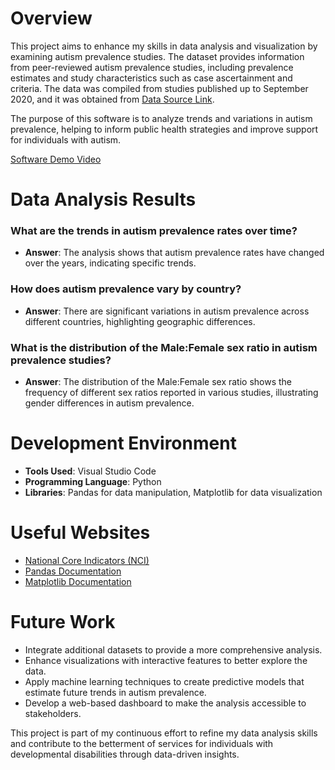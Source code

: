 # Overview

This project aims to enhance my skills in data analysis and visualization by examining autism prevalence studies. The dataset provides information from peer-reviewed autism prevalence studies, including prevalence estimates and study characteristics such as case ascertainment and criteria. The data was compiled from studies published up to September 2020, and it was obtained from [Data Source Link](https://catalog.data.gov/dataset/autism-prevalence-studies).

The purpose of this software is to analyze trends and variations in autism prevalence, helping to inform public health strategies and improve support for individuals with autism.

[Software Demo Video](youtube.com)

# Data Analysis Results

### What are the trends in autism prevalence rates over time?
- **Answer**: The analysis shows that autism prevalence rates have changed over the years, indicating specific trends.

### How does autism prevalence vary by country?
- **Answer**: There are significant variations in autism prevalence across different countries, highlighting geographic differences.

### What is the distribution of the Male:Female sex ratio in autism prevalence studies?
- **Answer**: The distribution of the Male:Female sex ratio shows the frequency of different sex ratios reported in various studies, illustrating gender differences in autism prevalence.

# Development Environment

- **Tools Used**: Visual Studio Code
- **Programming Language**: Python
- **Libraries**: Pandas for data manipulation, Matplotlib for data visualization

# Useful Websites

* [National Core Indicators (NCI)](https://www.nationalcoreindicators.org/)
* [Pandas Documentation](https://pandas.pydata.org/pandas-docs/stable/)
* [Matplotlib Documentation](https://matplotlib.org/stable/contents.html)

# Future Work

* Integrate additional datasets to provide a more comprehensive analysis.
* Enhance visualizations with interactive features to better explore the data.
* Apply machine learning techniques to create predictive models that estimate future trends in autism prevalence.
* Develop a web-based dashboard to make the analysis accessible to stakeholders.

This project is part of my continuous effort to refine my data analysis skills and contribute to the betterment of services for individuals with developmental disabilities through data-driven insights.

